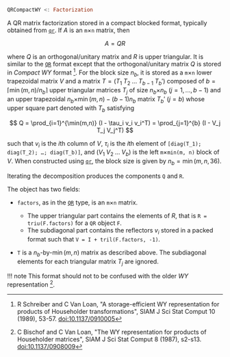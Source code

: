 ```julia
QRCompactWY <: Factorization
```

A QR matrix factorization stored in a compact blocked format, typically obtained from [`qr`](@ref). If $A$ is an `m`×`n` matrix, then

$$
A = Q R
$$

where $Q$ is an orthogonal/unitary matrix and $R$ is upper triangular. It is similar to the [`QR`](@ref) format except that the orthogonal/unitary matrix $Q$ is stored in *Compact WY* format [^Schreiber1989].  For the block size $n_b$, it is stored as a `m`×`n` lower trapezoidal matrix $V$ and a matrix $T = (T_1 \; T_2 \; ... \; T_{b-1} \; T_b')$ composed of $b = \lceil \min(m,n) / n_b \rceil$ upper triangular matrices $T_j$ of size $n_b$×$n_b$ ($j = 1, ..., b-1$) and an upper trapezoidal $n_b$×$\min(m,n) - (b-1) n_b$ matrix $T_b'$ ($j=b$) whose upper square part denoted with $T_b$ satisfying

$$
Q = \prod_{i=1}^{\min(m,n)} (I - \tau_i v_i v_i^T)
= \prod_{j=1}^{b} (I - V_j T_j V_j^T)
$$

such that $v_i$ is the $i$th column of $V$, $\tau_i$ is the $i$th element of `[diag(T_1); diag(T_2); …; diag(T_b)]`, and $(V_1 \; V_2 \; ... \; V_b)$ is the left `m`×`min(m, n)` block of $V$.  When constructed using [`qr`](@ref), the block size is given by $n_b = \min(m, n, 36)$.

Iterating the decomposition produces the components `Q` and `R`.

The object has two fields:

  * `factors`, as in the [`QR`](@ref) type, is an `m`×`n` matrix.

      * The upper triangular part contains the elements of $R$, that is `R = triu(F.factors)` for a `QR` object `F`.
      * The subdiagonal part contains the reflectors $v_i$ stored in a packed format such that `V = I + tril(F.factors, -1)`.
  * `T` is a $n_b$-by-$\min(m,n)$ matrix as described above. The subdiagonal elements for each triangular matrix $T_j$ are ignored.

!!! note
    This format should not to be confused with the older *WY* representation [^Bischof1987].


[^Bischof1987]: C Bischof and C Van Loan, "The WY representation for products of Householder matrices", SIAM J Sci Stat Comput 8 (1987), s2-s13. [doi:10.1137/0908009](https://doi.org/10.1137/0908009)

[^Schreiber1989]: R Schreiber and C Van Loan, "A storage-efficient WY representation for products of Householder transformations", SIAM J Sci Stat Comput 10 (1989), 53-57. [doi:10.1137/0910005](https://doi.org/10.1137/0910005)
